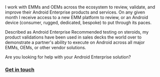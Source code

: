 I work with EMMs and OEMs across the ecosystem to review, validate, and improve their Android Enterprise products and services. On any given month I receive access to a new EMM platform to review, or an Android device (consumer, rugged, dedicated, bespoke) to put through its paces. 

Described as Android Enterprise Recommended testing on steroids, my product validations have been used in sales decks the world over to demonstrate a partner's ability to execute on Android across all major EMMs, OEMs, or other vendor solutions.

Are you looking for help with your Android Enterprise solution? 

<h3 class="post-title post-archive">
    <a class="button" href="/contact">Get in touch</a>
</h3>